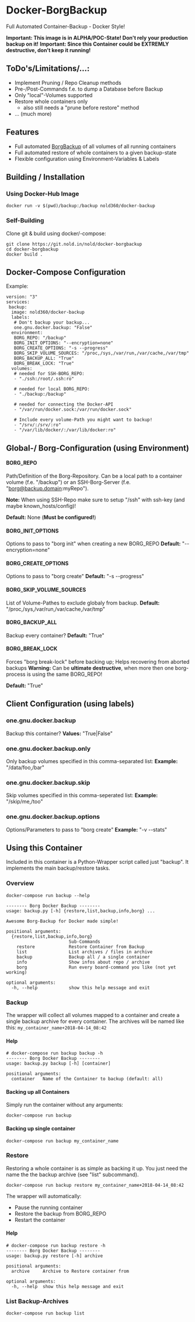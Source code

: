# Docker-BorgBackup
Full Automated Container-Backup - Docker Style!

**Important: This image is in ALPHA/POC-State! Don't rely your production backup on it!**
**Important: Since this Container could be EXTREMLY destructive, don't keep it running!**

## ToDo's/Limitations/...: 
 - Implement Pruning / Repo Cleanup methods
 - Pre-/Post-Commands f.e. to dump a Database before Backup
 - Only "local"-Volumes supported
 - Restore whole containers only 
 	- also still needs a "prune before restore" method
 - ... (much more)

## Features
 - Full automated [BorgBackup](https://borgbackup.readthedocs.io/en/stable/) of all volumes of all running containers
 - Full automated restore of whole containers to a given backup-state
 - Flexible configuration using Environment-Variables & Labels

## Building / Installation
### Using Docker-Hub Image
```
docker run -v $(pwd)/backup:/backup nold360/docker-backup
```

### Self-Building
Clone git & build using docker/-compose:
```
git clone https://git.nold.in/nold/docker-borgbackup
cd docker-borgbackup
docker build .
```

## Docker-Compose Configuration
Example:
```
version: "3"
services:
 backup:
  image: nold360/docker-backup
  labels:
   # Don't backup your backup...
   one.gnu.docker.backup: "False"
  environment:
   BORG_REPO: "/backup"
   BORG_INIT_OPTIONS: "--encryption=none"
   BORG_CREATE_OPTIONS: "-s --progress"
   BORG_SKIP_VOLUME_SOURCES: "/proc,/sys,/var/run,/var/cache,/var/tmp"
   BORG_BACKUP_ALL: "True"
   BORG_BREAK_LOCK: "True"
  volumes:
   # needed for SSH-BORG_REPO:
   - "./ssh:/root/.ssh:ro"

   # needed for local BORG_REPO:
   - "./backup:/backup"

   # needed for connecting the Docker-API
   - "/var/run/docker.sock:/var/run/docker.sock"

   # Include every volume-Path you might want to backup!
   - "/srv/:/srv/:ro"
   - "/var/lib/docker/:/var/lib/docker:ro"

```

## Global-/ Borg-Configuration (using Environment)
#### BORG_REPO
Path/Definition of the Borg-Repository. Can be a local path to a container volume (f.e. "/backup") or an SSH-Borg-Server (f.e. "borg@backup.domain:myRepo").

**Note:** When using SSH-Repo make sure to setup "/ssh" with ssh-key (and maybe known_hosts/config)!

**Default:** None (**Must be configured!**)

#### BORG_INIT_OPTIONS
Options to pass to "borg init" when creating a new BORG_REPO
**Default:** "--encryption=none"

#### BORG_CREATE_OPTIONS
Options to pass to "borg create"
**Default:** "-s --progress"

#### BORG_SKIP_VOLUME_SOURCES
List of Volume-Pathes to exclude globaly from backup.
**Default:** "/proc,/sys,/var/run,/var/cache,/var/tmp"

#### BORG_BACKUP_ALL
Backup every container?
**Default:** "True"

#### BORG_BREAK_LOCK
Forces "borg break-lock" before backing up; Helps recovering from aborted backups
**Warning:** Can be **ultimate destructive**, when more then one borg-process is using the same BORG_REPO!

**Default:** "True"


## Client Configuration (using labels)
### one.gnu.docker.backup
Backup this container?
**Values:** "True|False"

### one.gnu.docker.backup.only
Only backup volumes specified in this comma-separated list:
**Example:** "/data/foo,/bar"

### one.gnu.docker.backup.skip
Skip volumes specified in this comma-seperated list:
**Example:** "/skip/me,/too"

### one.gnu.docker.backup.options
Options/Parameters to pass to "borg create"
**Example:** "-v --stats"


## Using this Container
Included in this container is a Python-Wrapper script called just "backup".
It implements the main backup/restore tasks.

### Overview
```
docker-compose run backup --help

-------- Borg Docker Backup --------
usage: backup.py [-h] {restore,list,backup,info,borg} ...

Awesome Borg-Backup for Docker made simple!

positional arguments:
  {restore,list,backup,info,borg}
                        Sub-Commands
    restore             Restore Container from Backup
    list                List archives / files in archive
    backup              Backup all / a single container
    info                Show infos about repo / archive
    borg                Run every board-command you like (not yet working)

optional arguments:
  -h, --help            show this help message and exit

```

### Backup
The wrapper will collect all volumes mapped to a container and create a single backup archive for every container.
The archives will be named like this: `my_container_name+2018-04-14_08:42`

#### Help
```
# docker-compose run backup backup -h
-------- Borg Docker Backup --------
usage: backup.py backup [-h] [container]

positional arguments:
  container   Name of the Container to backup (default: all)

```

#### Backing up all Containers
Simply run the container without any arguments:
``` 
docker-compose run backup
```

#### Backing up single container
```
docker-compose run backup my_container_name
```

### Restore
Restoring a whole container is as simple as backing it up. You just need the name the the backup archive (see "list" subcommand).

```
docker-compose run backup restore my_container_name+2018-04-14_08:42
```

The wrapper will automatically:
 - Pause the running container
 - Restore the backup from BORG_REPO
 - Restart the container



#### Help
```
# docker-compose run backup restore -h
-------- Borg Docker Backup --------
usage: backup.py restore [-h] archive

positional arguments:
  archive     Archive to Restore container from

optional arguments:
  -h, --help  show this help message and exit
```


### List Backup-Archives
```
docker-compose run backup list
```


